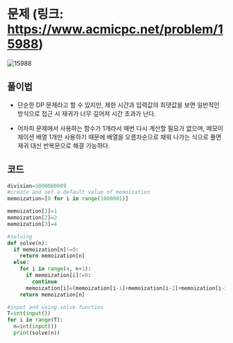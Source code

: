 # 문제 (링크: https://www.acmicpc.net/problem/15988)
![15988](https://user-images.githubusercontent.com/47918242/176456982-055c00f6-4414-49e8-867c-35e61e7f335d.png)

## 풀이법
* 단순한 DP 문제라고 할 수 있지만, 제한 시간과 입력값의 최댓값을 보면 일반적인 방식으로 접근 시 재귀가 너무 깊어져 시간 초과가 난다.

* 어차피 문제에서 사용하는 함수가 1개라서 매번 다시 계산할 필요가 없으며, 메모이제이션 배열 1개만 사용하기 때문에 배열을 오름차순으로 채워 나가는 식으로 풀면 재귀 대신 반복문으로 해결 가능하다.

## 코드
```python
division=1000000009
#create and set a default value of memoization
memoization=[0 for i in range(1000001)]

memoization[1]=1
memoization[2]=2
memoization[3]=4

#solving
def solve(n):
  if memoization[n]!=0:
    return memoization[n]
  else:
    for i in range(4, n+1):
      if memoization[i]!=0:
        continue
      memoization[i]=(memoization[i-1]+memoization[i-2]+memoization[i-3])%division
    return memoization[n]

#input and using solve function
T=int(input())
for i in range(T):
  n=int(input())
  print(solve(n))
```
